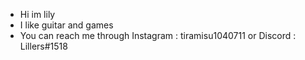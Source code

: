 - Hi im lily
- I like guitar and games
- You can reach me through Instagram : tiramisu1040711 or Discord : Lillers#1518

<!---
lilybreakfast/lilybreakfast is a ✨ special ✨ repository because its `README.md` (this file) appears on your GitHub profile.
You can click the Preview link to take a look at your changes.
--->
